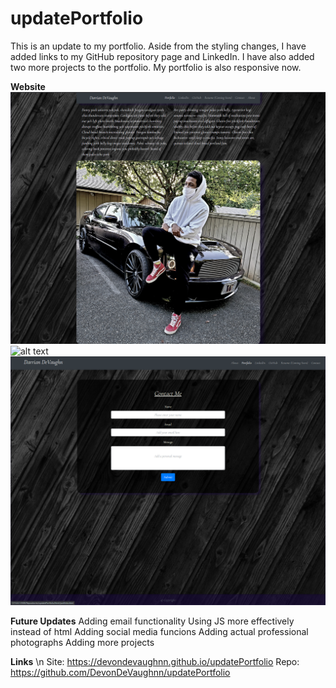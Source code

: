 # updatePortfolio

This is an update to my portfolio.
Aside from the styling changes, I have added links to my GitHub repository page and LinkedIn. I have also added two more projects to the portfolio. My portfolio is also responsive now. 


**Website**
![alt text](https://github.com/DevonDeVaughnn/updatePortfolio/blob/master/images/about.png?raw=true)
![alt text](https://github.com/DevonDeVaughnn/updatePortfolio/blob/master/images/porfolio.png?raw=true)
![alt text](https://github.com/DevonDeVaughnn/updatePortfolio/blob/master/images/contact.png?raw=true)

**Future Updates**
Adding email functionality
Using JS more effectively instead of html
Adding social media funcions
Adding actual professional photographs
Adding more projects

**Links** \n
Site: https://devondevaughnn.github.io/updatePortfolio
Repo: https://github.com/DevonDeVaughnn/updatePortfolio

